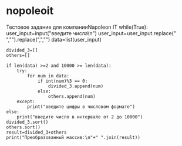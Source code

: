 # nopoleoit
Тестовое задание для компанииNapoleon IT
while(True):
    user_input=input("введите числа\n")
    user_input=user_input.replace(" ","").replace(",","")
    data=list(user_input)
                     
    divided_3=[]
    others=[]

    if len(data) >=2 and 10000 >= len(data):
        try:
            for num in data:
                if int(num)%3 == 0:
                    divided_3.append(num)
                else:
                    others.append(num)
        except:
            print("введите цифры в числовом формате")
    else:
        print("введите число в интервале от 2 до 10000")
    divided_3.sort()
    others.sort()
    result=divided_3+others
    print("Преобразованный массив:\n"+" ".join(result))
